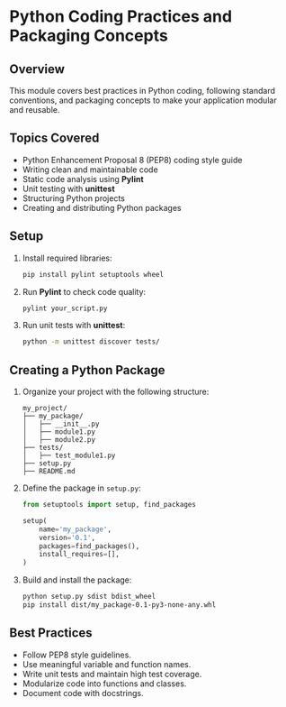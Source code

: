 # Python Coding Practices and Packaging Concepts

## Overview
This module covers best practices in Python coding, following standard conventions, and packaging concepts to make your application modular and reusable.

## Topics Covered
- Python Enhancement Proposal 8 (PEP8) coding style guide
- Writing clean and maintainable code
- Static code analysis using **Pylint**
- Unit testing with **unittest**
- Structuring Python projects
- Creating and distributing Python packages

## Setup
1. Install required libraries:
   ```sh
   pip install pylint setuptools wheel
   ```
2. Run **Pylint** to check code quality:
   ```sh
   pylint your_script.py
   ```
3. Run unit tests with **unittest**:
   ```sh
   python -m unittest discover tests/
   ```

## Creating a Python Package
1. Organize your project with the following structure:
   ```
   my_project/
   ├── my_package/
   │   ├── __init__.py
   │   ├── module1.py
   │   ├── module2.py
   ├── tests/
   │   ├── test_module1.py
   ├── setup.py
   ├── README.md
   ```
2. Define the package in `setup.py`:
   ```python
   from setuptools import setup, find_packages

   setup(
       name='my_package',
       version='0.1',
       packages=find_packages(),
       install_requires=[],
   )
   ```
3. Build and install the package:
   ```sh
   python setup.py sdist bdist_wheel
   pip install dist/my_package-0.1-py3-none-any.whl
   ```

## Best Practices
- Follow PEP8 style guidelines.
- Use meaningful variable and function names.
- Write unit tests and maintain high test coverage.
- Modularize code into functions and classes.
- Document code with docstrings.



